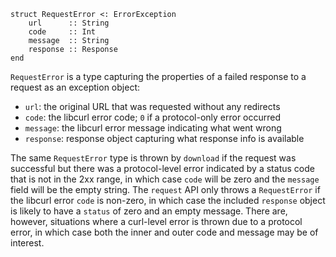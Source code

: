```
struct RequestError <: ErrorException
    url      :: String
    code     :: Int
    message  :: String
    response :: Response
end
```

`RequestError` is a type capturing the properties of a failed response to a request as an exception object:

  * `url`: the original URL that was requested without any redirects
  * `code`: the libcurl error code; `0` if a protocol-only error occurred
  * `message`: the libcurl error message indicating what went wrong
  * `response`: response object capturing what response info is available

The same `RequestError` type is thrown by `download` if the request was successful but there was a protocol-level error indicated by a status code that is not in the 2xx range, in which case `code` will be zero and the `message` field will be the empty string. The `request` API only throws a `RequestError` if the libcurl error `code` is non-zero, in which case the included `response` object is likely to have a `status` of zero and an empty message. There are, however, situations where a curl-level error is thrown due to a protocol error, in which case both the inner and outer code and message may be of interest.

